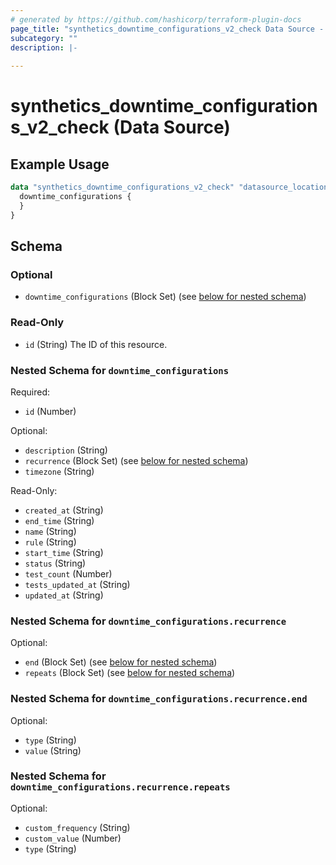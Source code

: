 ```yaml
---
# generated by https://github.com/hashicorp/terraform-plugin-docs
page_title: "synthetics_downtime_configurations_v2_check Data Source - synthetics"
subcategory: ""
description: |-
  
---
```


# synthetics_downtime_configurations_v2_check (Data Source)



## Example Usage

```terraform
data "synthetics_downtime_configurations_v2_check" "datasource_locations" {
  downtime_configurations {
  }
}
```

<!-- schema generated by tfplugindocs -->
## Schema

### Optional

- `downtime_configurations` (Block Set) (see [below for nested schema](#nestedblock--downtime_configurations))

### Read-Only

- `id` (String) The ID of this resource.

<a id="nestedblock--downtime_configurations"></a>
### Nested Schema for `downtime_configurations`

Required:

- `id` (Number)

Optional:

- `description` (String)
- `recurrence` (Block Set) (see [below for nested schema](#nestedblock--downtime_configurations--recurrence))
- `timezone` (String)

Read-Only:

- `created_at` (String)
- `end_time` (String)
- `name` (String)
- `rule` (String)
- `start_time` (String)
- `status` (String)
- `test_count` (Number)
- `tests_updated_at` (String)
- `updated_at` (String)

<a id="nestedblock--downtime_configurations--recurrence"></a>
### Nested Schema for `downtime_configurations.recurrence`

Optional:

- `end` (Block Set) (see [below for nested schema](#nestedblock--downtime_configurations--recurrence--end))
- `repeats` (Block Set) (see [below for nested schema](#nestedblock--downtime_configurations--recurrence--repeats))

<a id="nestedblock--downtime_configurations--recurrence--end"></a>
### Nested Schema for `downtime_configurations.recurrence.end`

Optional:

- `type` (String)
- `value` (String)


<a id="nestedblock--downtime_configurations--recurrence--repeats"></a>
### Nested Schema for `downtime_configurations.recurrence.repeats`

Optional:

- `custom_frequency` (String)
- `custom_value` (Number)
- `type` (String)
